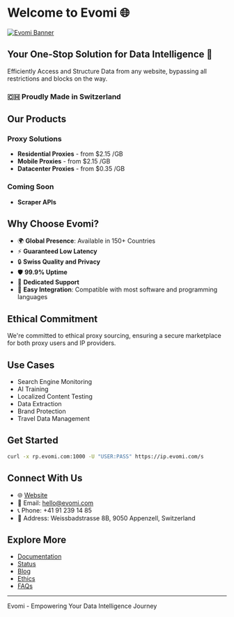 # Welcome to Evomi 🌐

[![Evomi Banner](https://framerusercontent.com/images/N2DKLlKGPmYMPMIryD9Kj92O0.png?scale-down-to=1024&lossless=1)](https://evomi.com?utm_source=github&utm_medium=banner&utm_campaign=github_main_profile)

## Your One-Stop Solution for Data Intelligence 🚀

Efficiently Access and Structure Data from any website, bypassing all restrictions and blocks on the way.

### 🇨🇭 Proudly Made in Switzerland

## Our Products

### Proxy Solutions
- **Residential Proxies** - from $2.15 /GB
- **Mobile Proxies** - from $2.15 /GB
- **Datacenter Proxies** - from $0.35 /GB

### Coming Soon
- **Scraper APIs**

## Why Choose Evomi?

- 🌍 **Global Presence**: Available in 150+ Countries
- ⚡ **Guaranteed Low Latency**
- 🔒 **Swiss Quality and Privacy**
- 🛡️ **99.9% Uptime**
- 🤝 **Dedicated Support**
- 🔧 **Easy Integration**: Compatible with most software and programming languages

## Ethical Commitment

We're committed to ethical proxy sourcing, ensuring a secure marketplace for both proxy users and IP providers.

## Use Cases

- Search Engine Monitoring
- AI Training
- Localized Content Testing
- Data Extraction
- Brand Protection
- Travel Data Management

## Get Started

```bash
curl -x rp.evomi.com:1000 -U "USER:PASS" https://ip.evomi.com/s
```

## Connect With Us

- 🌐 [Website](https://evomi.com)
- 📧 Email: hello@evomi.com
- 📞 Phone: +41 91 239 14 85
- 📍 Address: Weissbadstrasse 8B, 9050 Appenzell, Switzerland

## Explore More

- [Documentation](https://docs.evomi.com/)
- [Status](https://status.evomi.com/)
- [Blog](https://evomi.com/blog)
- [Ethics](https://evomi.com/company/ethics)
- [FAQs](https://evomi.com/faq)

---

Evomi - Empowering Your Data Intelligence Journey
